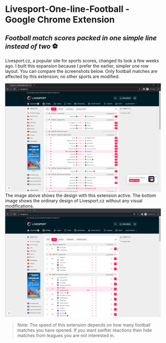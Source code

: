# Livesport-One-line-Football - Google Chrome Extension

## _Football match scores packed in one simple line instead of two_ ⚽

Livesport.cz, a popular site for sports scores, changed its look a few weeks ago. I built this expansion because I prefer the earlier, simpler one row layout. You can compare the screenshots below. Only football matches are affected by this extension; no other sports are modified.

![](docs/images/LS-live-new.png)  
The image above shows the design with this extension active. The bottom image shows the ordinary design of Livesport.cz without any visual modifications.
![](docs/images/LS-live.png)

> Note: The speed of this extension depends on how many football matches you have opened. If you want swifter reactions then hide matches from leagues you are not interested in.
